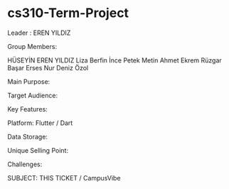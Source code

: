 # cs310-Term-Project
Leader : EREN YILDIZ

Group Members: 

HÜSEYİN EREN YILDIZ 
Liza Berfin İnce
Petek Metin
Ahmet Ekrem Rüzgar
Başar Erses 
Nur Deniz Özol
          

Main Purpose: 

Target Audience:

Key Features:

Platform: Flutter / Dart

Data Storage: 

Unique Selling Point:

Challenges:







SUBJECT:  THIS TICKET / CampusVibe 


